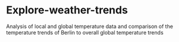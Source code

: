 # Explore-weather-trends
Analysis of local and global temperature data and comparison of the temperature trends of Berlin to overall global temperature trends
